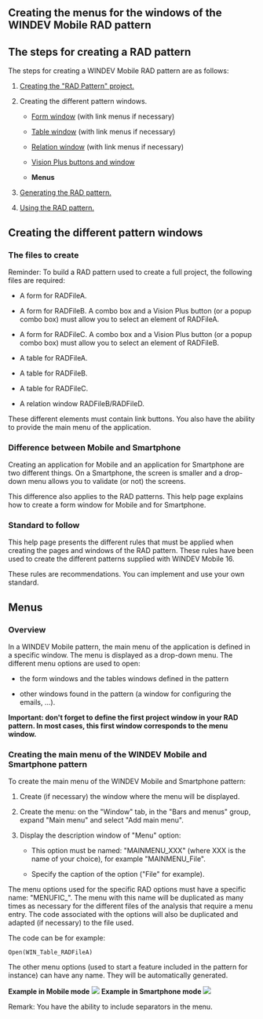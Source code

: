 


## Creating the menus for the windows of the WINDEV Mobile RAD pattern
			



<a name="NOTE1"></a>
<a name="NOTE1_1"></a>


## The steps for creating a RAD pattern
<a name="the_steps_for_creating_rad_pattern_ELTTEXTE000171"></a>
The steps for creating a WINDEV Mobile RAD pattern are as follows:

1. [Creating the "RAD Pattern" project.](../Editeurs/2031021.md)

2. Creating the different pattern windows.

	- [Form window](../Editeurs/2031036.md) (with link menus if necessary)

	- [Table window](../Editeurs/2031037.md) (with link menus if necessary)

	- [Relation window](../Editeurs/2031038.md) (with link menus if necessary)

	- [Vision Plus buttons and window](../Editeurs/2031040.md)

	- **Menus**




3. [Generating the RAD pattern.](../Editeurs/2031023.md)

4. [Using the RAD pattern.](../Editeurs/2031024.md)




<a name="NOTE2"></a>
<a name="NOTE2_1"></a>


## Creating the different pattern windows
<a name="creating_the_different_pattern_windows_ELTTEXTE000195"></a>


### The files to create
<a name="the_files_create_ELTPARAGRAPHE000039"></a>

Reminder: To build a RAD pattern used to create a full project, the following files are required:

- A form for RADFileA.

- A form for RADFileB. A combo box and a Vision Plus button (or a popup combo box) must allow you to select an element of RADFileA.

- A form for RADFileC. A combo box and a Vision Plus button (or a popup combo box) must allow you to select an element of RADFileB.

- A table for RADFileA.

- A table for RADFileB.

- A table for RADFileC.

- A relation window RADFileB/RADFileD.




These different elements must contain link buttons. You also have the ability to provide the main menu of the application.
<a name="NOTE2_2"></a>


### Difference between Mobile and Smartphone
<a name="difference_between_mobile_and_smartphone_ELTPARAGRAPHE000056"></a>

Creating an application for Mobile and an application for Smartphone are two different things. On a Smartphone, the screen is smaller and a drop-down menu allows you to validate (or not) the screens.

This difference also applies to the RAD patterns. This help page explains how to create a form window for Mobile and for Smartphone.
<a name="NOTE2_3"></a>


### Standard to follow
<a name="standard_follow_ELTPARAGRAPHE000065"></a>

This help page presents the different rules that must be applied when creating the pages and windows of the RAD pattern. These rules have been used to create the different patterns supplied with WINDEV Mobile 16.

These rules are recommendations. You can implement and use your own standard.

<a name="NOTE3"></a>
<a name="NOTE3_1"></a>


## Menus
<a name="menus_ELTTEXTE000231"></a>


### Overview
<a name="overview_ELTPARAGRAPHE000076"></a>

In a WINDEV Mobile pattern, the main menu of the application is defined in a specific window. The menu is displayed as a drop-down menu. The different menu options are used to open:

- the form windows and the tables windows defined in the pattern

- other windows found in the pattern (a window for configuring the emails, ...).




**Important: don't forget to define the first project window in your RAD pattern. In most cases, this first window corresponds to the menu window.**
<a name="NOTE3_2"></a>


### Creating the main menu of the WINDEV Mobile and Smartphone pattern
<a name="creating_the_main_menu_the_windev_mobile_and_smartphone_pattern_ELTPARAGRAPHE000088"></a>

To create the main menu of the WINDEV Mobile and Smartphone pattern: 

1. Create (if necessary) the window where the menu will be displayed.

2. Create the menu: on the "Window" tab, in the "Bars and menus" group, expand "Main menu" and select "Add main menu".

3. Display the description window of "Menu" option:

	- This option must be named: "MAINMENU_XXX" (where XXX is the name of your choice), for example "MAINMENU_File".

	- Specify the caption of the option ("File" for example).







The menu options used for the specific RAD options must have a specific name: "MENUFIC_". The menu with this name will be duplicated as many times as necessary for the different files of the analysis that require a menu entry. The code associated with the options will also be duplicated and adapted (if necessary) to the file used.

The code can be for example:


```wl
Open(WIN_Table_RADFileA)
```


The other menu options (used to start a feature included in the pattern for instance) can have any name. They will be automatically generated.

**Example in Mobile mode** ![](https://doc.pcsoft.fr/en-US/images/image.awp?langid=3&name=Pattern_Menu_WM.gif)
 **Example in Smartphone mode** ![](https://doc.pcsoft.fr/en-US/images/image.awp?langid=3&name=pattern_Menu_WM_Smart.gif)


Remark: You have the ability to include separators in the menu.


